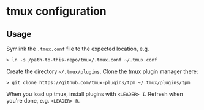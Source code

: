 # tmux configuration

## Usage

Symlink the `.tmux.conf` file to the expected location, e.g.

```
> ln -s /path-to-this-repo/tmux/.tmux.conf ~/.tmux.conf
```

Create the directory `~/.tmux/plugins`. Clone the tmux plugin manager
there:

```
> git clone https://github.com/tmux-plugins/tpm ~/.tmux/plugins/tpm
```

When you load up tmux, install plugins with `<LEADER> I`. Refresh when
you're done, e.g. `<LEADER> R`.
